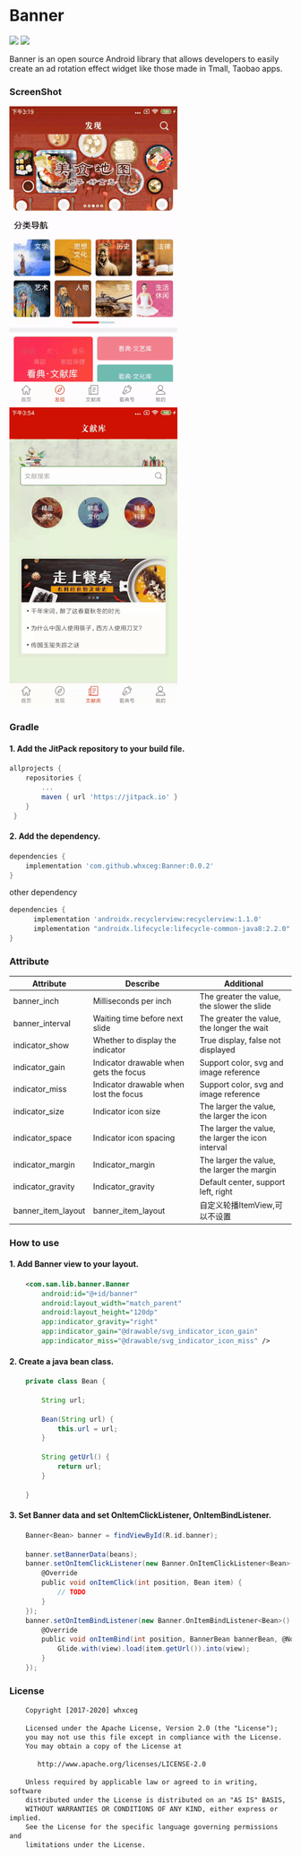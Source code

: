 # Banner

[![](https://jitpack.io/v/whxceg/banner.svg)](https://jitpack.io/#whxceg/banner)
[![](https://img.shields.io/badge/License-Apache%202.0-orange.svg)](http://www.apache.org/licenses/LICENSE-2.0.html)

Banner is an open source Android library that allows developers to easily create an ad rotation effect widget like those made in Tmall, Taobao apps.

### ScreenShot
![sample](./screen/001.gif)
![sample](./screen/002.gif)

### Gradle

#### 1. Add the JitPack repository to your build file.

```groovy
allprojects {
    repositories {
        ...
        maven { url 'https://jitpack.io' }
    }
 }
```

#### 2. Add the dependency.

```groovy
dependencies {
    implementation 'com.github.whxceg:Banner:0.0.2'
}
```

other dependency

```groovy
dependencies {
      implementation 'androidx.recyclerview:recyclerview:1.1.0'
      implementation "androidx.lifecycle:lifecycle-common-java8:2.2.0"
}
```
  

### Attribute

| Attribute          | Describe                               | Additional                                         |
| -----------------  | -------------------------------------- | -------------------------------------------------- |
| banner_inch        | Milliseconds per inch                  | The greater the value, the slower the slide        |
| banner_interval    | Waiting time before next slide         | The greater the value, the longer the wait         |
| indicator_show     | Whether to display the indicator       | True display, false not displayed                  |
| indicator_gain     | Indicator drawable when gets the focus | Support color, svg and image reference             |
| indicator_miss     | Indicator drawable when lost the focus | Support color, svg and image reference             |
| indicator_size     | Indicator icon size                    | The larger the value, the larger the icon          |
| indicator_space    | Indicator icon spacing                 | The larger the value, the larger the icon interval |
| indicator_margin   | Indicator_margin                       | The larger the value, the larger the margin        |
| indicator_gravity  | Indicator_gravity                      | Default center, support left, right                |
| banner_item_layout | banner_item_layout                     | 自定义轮播ItemView,可以不设置               |

### How to use

#### 1. Add Banner view to your layout.

```xml
    <com.sam.lib.banner.Banner
        android:id="@+id/banner"
        android:layout_width="match_parent"
        android:layout_height="120dp"
        app:indicator_gravity="right"
        app:indicator_gain="@drawable/svg_indicator_icon_gain"
        app:indicator_miss="@drawable/svg_indicator_icon_miss" />
```

#### 2. Create a java bean class.

```java
    private class Bean {

        String url;

        Bean(String url) {
            this.url = url;
        }

        String getUrl() {
            return url;
        }
        
    }
```

#### 3. Set Banner data and set OnItemClickListener, OnItemBindListener.

```groovy
    Banner<Bean> banner = findViewById(R.id.banner);

    banner.setBannerData(beans);
    banner.setOnItemClickListener(new Banner.OnItemClickListener<Bean>() {
        @Override
        public void onItemClick(int position, Bean item) {
            // TODO
        }
    });
    banner.setOnItemBindListener(new Banner.OnItemBindListener<Bean>() {
        @Override
        public void onItemBind(int position, BannerBean bannerBean, @NotNull ImageView imageView, @NotNull Banner.BannerViewHolder holder) {
            Glide.with(view).load(item.getUrl()).into(view);
        }
    });
```

### License
```
    Copyright [2017-2020] whxceg

    Licensed under the Apache License, Version 2.0 (the "License");
    you may not use this file except in compliance with the License.
    You may obtain a copy of the License at

       http://www.apache.org/licenses/LICENSE-2.0

    Unless required by applicable law or agreed to in writing, software
    distributed under the License is distributed on an "AS IS" BASIS,
    WITHOUT WARRANTIES OR CONDITIONS OF ANY KIND, either express or implied.
    See the License for the specific language governing permissions and
    limitations under the License.
```